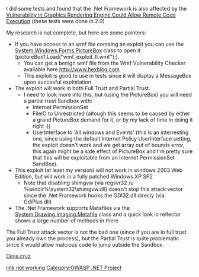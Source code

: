 I did some tests and found that the .Net Framework is also affected by
the [Vulnerability in Graphics Rendering Engine Could Allow Remote Code
Execution](http://www.owasp.net/blogs/dinis_cruz/archive/2006/01/03/406.aspx)
(these tests were done in 2.0)

My research is not complete, but here are some pointers:

  - If you have access to an wmf file containg an exploit you can use
    the
    [System.Windows.Forms.PictureBox](http://msdn.microsoft.com/library/default.asp?url=/library/en-us/cpref/html/frlrfsystemwindowsformspictureboxclasstopic.asp)
    class to open it (pictureBox1.Load("wmf_exploit_II.wmf");).
      - You can get a benign wmf file from the Wmf Vulnerability Checker
        available here
        [<http://www.hexblog.com>](http://msdn.microsoft.com/library/default.asp?url=/library/en-us/cpref/html/frlrfsystemwindowsformspictureboxclasstopic.asp)
      - This exploit is good to use in tests since it will display a
        MessageBox upon succesful exploitation
  - The exploit will work in both Full Trust and Partial Trust.
      - I need to look more into this, but (using the PictureBox) you
        will need a partial trust Sandbox with:
          - Internet PermissionSet
          - FileIO to Unrestricted (altough this seems to be caused by
            either a grand PictureBox demand for it, or by my lack of
            time in doing it right :))
          - UserInterface to 'All windows and Events' (this is an
            interresting one, since using the default Internet Policy
            UserInterface setting, the exploit doesn't work and we get
            array out of bounds error, this again might be a side effect
            of PictureBox and I'm pretty sure that this will be
            exploitable from an Internet PermissionSet SandBox).
  - This exploit (at least my version) will not work in windows 2003 Web
    Edition, but will work in a fully patched Windows XP SP2
      - Note that disabling shimgvw (via regsvr32 /u
        %windir%\\system32\\shimgvw.dll) doesn't stop this attack vector
        since the .Net Framework hooks the GDI32.dll direcly (via
        GdiPlus.dll)
  - The .Net Framework supports Metafiles via the
    [System.Drawing.Imaging.Metafile](http://msdn.microsoft.com/library/default.asp?url=/library/en-us/cpref/html/frlrfsystemdrawingimagingmetafileclasstopic.asp)
    class and a quick look in reflector shows a large number of methods
    in there

The Full Trust attack vector is not the bad one (since if you are in
full trust you already own the process), but the Partial Trust is quite
problematic since it would allow malcious code to jump outside the
Sandbox.

[Dinis.cruz](User:Dinis.cruz "wikilink")

[link not working](Category:FIXME "wikilink") [Category:OWASP .NET
Project](Category:OWASP_.NET_Project "wikilink")